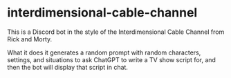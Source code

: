 # interdimensional-cable-channel

This is a Discord bot in the style of the Interdimensional Cable Channel from Rick and Morty.

What it does it generates a random prompt with random characters, settings, and situations to ask ChatGPT to write a TV show script for,
and then the bot will display that script in chat.
